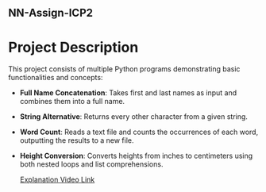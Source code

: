 ## NN-Assign-ICP2
# Project Description

This project consists of multiple Python programs demonstrating basic functionalities and concepts:

- **Full Name Concatenation**: Takes first and last names as input and combines them into a full name.
- **String Alternative**: Returns every other character from a given string.
- **Word Count**: Reads a text file and counts the occurrences of each word, outputting the results to a new file.
- **Height Conversion**: Converts heights from inches to centimeters using both nested loops and list comprehensions.

  [Explanation Video Link](https://drive.google.com/file/d/1Jj0cObHG3I-nA0d5PVGKgh7Nx4C-K2VW/view?usp=sharing)


